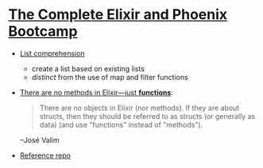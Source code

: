 # [The Complete Elixir and Phoenix Bootcamp](https://www.udemy.com/the-complete-elixir-and-phoenix-bootcamp-and-tutorial)

  - [List comprehension](https://en.wikipedia.org/wiki/List_comprehension)
    - create a list based on existing lists
    - _distinct_ from the use of map and filter functions

  - [There are no methods in Elixir—just **functions**](https://elixirforum.com/t/there-are-no-methods-in-elixir-just-functions/2451):

    > There are no objects in Elixir (nor methods). If they are about structs, then they should be referred to as structs (or generally as data) (and use "functions" instead of "methods").

    –José Valim

  - [Reference repo](https://github.com/StephenGrider/ElixirCode)
